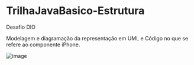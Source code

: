 # TrilhaJavaBasico-Estrutura


Desafio DIO 

Modelagem e diagramação da representação em UML e Código no que se refere ao componente iPhone.

![image](https://github.com/brenohsilva/TrilhaJavaBasico-Estrutura/assets/113951146/9287483f-7560-4411-990b-636cf2dd6a66)

